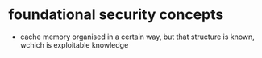 # foundational security concepts
- cache memory organised in a certain way, but that structure is known, wchich is exploitable knowledge